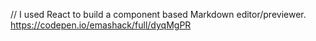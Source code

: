 // I used React to build a component based Markdown editor/previewer.
https://codepen.io/emashack/full/dyqMgPR
